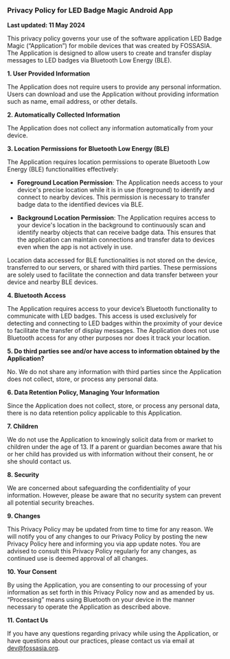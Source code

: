 ### Privacy Policy for LED Badge Magic Android App

**Last updated: 11 May 2024**

This privacy policy governs your use of the software application LED Badge Magic (“Application”) for mobile devices that was created by FOSSASIA. The Application is designed to allow users to create and transfer display messages to LED badges via Bluetooth Low Energy (BLE).

**1. User Provided Information**

The Application does not require users to provide any personal information. Users can download and use the Application without providing information such as name, email address, or other details.

**2. Automatically Collected Information**

The Application does not collect any information automatically from your device.

**3. Location Permissions for Bluetooth Low Energy (BLE)**

The Application requires location permissions to operate Bluetooth Low Energy (BLE) functionalities effectively:

- **Foreground Location Permission**: The Application needs access to your device's precise location while it is in use (foreground) to identify and connect to nearby devices. This permission is necessary to transfer badge data to the identified devices via BLE.

- **Background Location Permission**: The Application requires access to your device's location in the background to continuously scan and identify nearby objects that can receive badge data. This ensures that the application can maintain connections and transfer data to devices even when the app is not actively in use.

Location data accessed for BLE functionalities is not stored on the device, transferred to our servers, or shared with third parties. These permissions are solely used to facilitate the connection and data transfer between your device and nearby BLE devices.

**4. Bluetooth Access**

The Application requires access to your device’s Bluetooth functionality to communicate with LED badges. This access is used exclusively for detecting and connecting to LED badges within the proximity of your device to facilitate the transfer of display messages. The Application does not use Bluetooth access for any other purposes nor does it track your location.

**5. Do third parties see and/or have access to information obtained by the Application?**

No. We do not share any information with third parties since the Application does not collect, store, or process any personal data.

**6. Data Retention Policy, Managing Your Information**

Since the Application does not collect, store, or process any personal data, there is no data retention policy applicable to this Application.

**7. Children**

We do not use the Application to knowingly solicit data from or market to children under the age of 13. If a parent or guardian becomes aware that his or her child has provided us with information without their consent, he or she should contact us.

**8. Security**

We are concerned about safeguarding the confidentiality of your information. However, please be aware that no security system can prevent all potential security breaches.

**9. Changes**

This Privacy Policy may be updated from time to time for any reason. We will notify you of any changes to our Privacy Policy by posting the new Privacy Policy here and informing you via app update notes. You are advised to consult this Privacy Policy regularly for any changes, as continued use is deemed approval of all changes.

**10. Your Consent**

By using the Application, you are consenting to our processing of your information as set forth in this Privacy Policy now and as amended by us. “Processing” means using Bluetooth on your device in the manner necessary to operate the Application as described above.

**11. Contact Us**

If you have any questions regarding privacy while using the Application, or have questions about our practices, please contact us via email at dev@fossasia.org.

